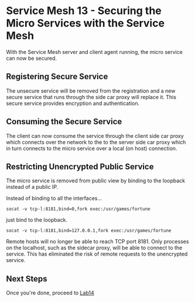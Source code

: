 # Service Mesh 13 - Securing the Micro Services with the Service Mesh

With the Service Mesh server and client agent running, the micro service can now be secured.

## Registering Secure Service

The unsecure service will be removed from the registration and a new secure service that runs through the side car proxy will replace it. This secure service provides encryption and authentication.

## Consuming the Secure Service

The client can now consume the service through the client side car proxy which connects over the network to the to the server side car proxy which in turn connects to the micro service over a local (on host) connection.

## Restricting Unencrypted Public Service

The micro service is removed from public view by binding to the loopback instead of a public IP.

Instead of binding to all the interfaces...
```
socat -v tcp-l:8181,bind=0,fork exec:/usr/games/fortune
```
just bind to the loopback.
```
socat -v tcp-l:8181,bind=127.0.0.1,fork exec:/usr/games/fortune
```

Remote hosts will no longer be able to reach TCP port 8181. Only processes on the localhost, such as the sidecar proxy, will be able to connect to the service. This has eliminated the risk of remote requests to the unencrypted service.


## Next Steps

Once you're done, proceed to [Lab14](Lab14.md)